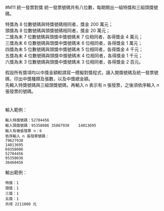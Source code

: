 #M11	統一發票對獎
統一發票號碼共有八位數，每期開出一組特獎和三組頭獎號碼。

特獎為 8 位數號碼與特獎號碼相同者，獎金  200  萬元；<br>
頭獎為 8 位數號碼與頭獎號碼相同者，獎金  20  萬元；<br>
二獎為末  7  位數號碼與頭獎中獎號碼末  7  位相同者，各得獎金  4  萬元；<br>
三獎為末  6  位數號碼與頭獎中獎號碼末  6  位相同者，各得獎金  1  萬元；<br>
四獎為末  5  位數號碼與頭獎中獎號碼末  5  位相同者，各得獎金  4  千元；<br>
五獎為末  4  位數號碼與頭獎中獎號碼末  4  位相同者，各得獎金  1  千元；<br>
六獎為末  3  位數號碼與頭獎中獎號碼末  3  位相同者，各得獎金  2  百元。<br>

假設所有獎項均以中獎金額較請寫一模擬對獎程式，讀入開獎號碼及統一發票號碼，印出中獎種類及張數，以及中獎總金額。<br>
先輸入特獎號碼與三組頭獎號碼，再輸入 n 表示有 n 張發票，之後須依序輸入 n 張發票的號碼。 
#
輸入範例： 
```
輸入特獎號碼：52704456
輸入頭獎號碼：95358086	35867930	14013695
輸入有幾張發票 n：6 
依序輸入 n 張發票號碼： 
79627930
14013695
69358086
52704456
95350036
36460456
```
輸出範例：
```
特獎：1 
頭獎：1 
三獎：1
五獎：1
共得 2211000 元
```
